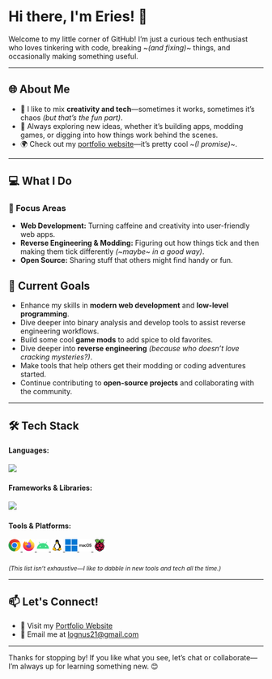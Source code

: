 # Hi there, I'm Eries! 👋  

Welcome to my little corner of GitHub! I’m just a curious tech enthusiast who loves tinkering with code, breaking ~*(and fixing)*~ things, and occasionally making something useful.

---

## 🌐 About Me
- 🎨 I like to mix **creativity and tech**—sometimes it works, sometimes it’s chaos *(but that’s the fun part)*.
- 🌱 Always exploring new ideas, whether it’s building apps, modding games, or digging into how things work behind the scenes.
- 🌍 Check out my [portfolio website](https://eriestrisnadi.github.io/)—it’s pretty cool ~*(I promise)*~.

---

## 💻 What I Do
### 🌟 Focus Areas
- **Web Development:** Turning caffeine and creativity into user-friendly web apps.
- **Reverse Engineering & Modding:** Figuring out how things tick and then making them tick differently *(~maybe~ in a good way)*.
- **Open Source:** Sharing stuff that others might find handy or fun.


## 🚀 Current Goals
- Enhance my skills in **modern web development** and **low-level programming**.
- Dive deeper into binary analysis and develop tools to assist reverse engineering workflows.
- Build some cool **game mods** to add spice to old favorites.
- Dive deeper into **reverse engineering** *(because who doesn’t love cracking mysteries?)*.
- Make tools that help others get their modding or coding adventures started.
- Continue contributing to **open-source projects** and collaborating with the community.

---

## 🛠 Tech Stack
#### Languages:
[<img height="24" src="https://skillicons.dev/icons?i=js,ts,py,go,dotnet,java,php" />](#languages)
#### Frameworks & Libraries:
[<img height="120" src="https://skillicons.dev/icons?i=vscode,visualstudio,androidstudio,figma,postman,cloudflare,react,vue,angular,next,nuxt,vite,alpinejs,flutter,laravel,nestjs,express,fastapi,gradle,electron,graphql,reactivex,nodejs,webpack,babel,rollup,redux,jest,firebase,vercel,netlify,docker,kubernetes,redis,jenkins,heroku,gcp,aws,azure,mongodb,mysql,postgres,sqlite,pug,html,sass,css,tailwind,emotion,styledcomponents,materialui,bootstrap,github,gitlab,git,regex,nginx,md,powershell,bash" />](#frameworks--libraries)
#### Tools & Platforms:
<a href="#tools--platforms">
  <code><img height="24" src="https://raw.githubusercontent.com/github/explore/868696fc547869eb5de5add3b3695abdd43bb9dc/topics/chrome/chrome.png"/></code>
    <code><img height="24" src="https://raw.githubusercontent.com/github/explore/868696fc547869eb5de5add3b3695abdd43bb9dc/topics/firefox/firefox.png"/></code>
    <code><img height="24" src="https://raw.githubusercontent.com/github/explore/868696fc547869eb5de5add3b3695abdd43bb9dc/topics/android/android.png"/></code>
    <code><img height="24" src="https://raw.githubusercontent.com/github/explore/868696fc547869eb5de5add3b3695abdd43bb9dc/topics/linux/linux.png"/></code>
    <code><img height="24" src="https://raw.githubusercontent.com/github/explore/868696fc547869eb5de5add3b3695abdd43bb9dc/topics/windows/windows.png"/></code>
    <code><img height="24" src="https://raw.githubusercontent.com/github/explore/80688e429a7d4ef2fca1e82350fe8e3517d3494d/topics/macos/macos.png"/></code>
    <code><img height="24" src="https://raw.githubusercontent.com/github/explore/868696fc547869eb5de5add3b3695abdd43bb9dc/topics/raspberry-pi/raspberry-pi.png"/></code>
</a>
<br/><br/>
<sub><em>(This list isn’t exhaustive—I like to dabble in new tools and tech all the time.)</em></sub>

---

## 📫 Let's Connect!
- 💼 Visit my [Portfolio Website](https://eriestrisnadi.github.io/)
- 📧 Email me at lognus21@gmail.com

---

Thanks for stopping by! If you like what you see, let’s chat or collaborate—I’m always up for learning something new. 😊
